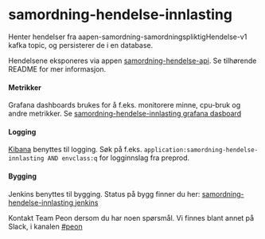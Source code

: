 # samordning-hendelse-innlasting
Henter hendelser fra aapen-samordning-samordningspliktigHendelse-v1 kafka topic, og persisterer de i en database. 

Hendelsene eksponeres via appen [samordning-hendelse-api](https://github.com/navikt/samordning-hendelse-api). Se tilhørende README for mer informasjon.

#### Metrikker
Grafana dashboards brukes for å f.eks. monitorere minne, cpu-bruk og andre metrikker.
Se [samordning-hendelse-innlasting grafana dasboard](https://grafana.adeo.no/d/k0h45tQmz/samordning-hendelse-innlasting?orgId=1)

#### Logging
[Kibana](https://logs.adeo.no/app/kibana) benyttes til logging. Søk på f.eks. ```application:samordning-hendelse-innlasting AND envclass:q``` for logginnslag fra preprod.

#### Bygging
Jenkins benyttes til bygging. Status på bygg finner du her: [samordning-hendelse-innlasting jenkins](https://jenkins-peon.adeo.no/job/samordning-hendelse-innlasting/)

Kontakt Team Peon dersom du har noen spørsmål. Vi finnes blant annet på Slack, i kanalen [#peon](https://nav-it.slack.com/messages/C6M80587R/)
